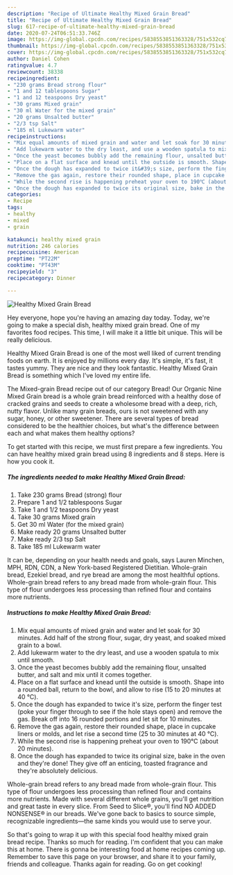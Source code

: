 ```yaml
---
description: "Recipe of Ultimate Healthy Mixed Grain Bread"
title: "Recipe of Ultimate Healthy Mixed Grain Bread"
slug: 617-recipe-of-ultimate-healthy-mixed-grain-bread
date: 2020-07-24T06:51:33.746Z
image: https://img-global.cpcdn.com/recipes/5838553851363328/751x532cq70/healthy-mixed-grain-bread-recipe-main-photo.jpg
thumbnail: https://img-global.cpcdn.com/recipes/5838553851363328/751x532cq70/healthy-mixed-grain-bread-recipe-main-photo.jpg
cover: https://img-global.cpcdn.com/recipes/5838553851363328/751x532cq70/healthy-mixed-grain-bread-recipe-main-photo.jpg
author: Daniel Cohen
ratingvalue: 4.7
reviewcount: 38338
recipeingredient:
- "230 grams Bread strong flour"
- "1 and 12 tablespoons Sugar"
- "1 and 12 teaspoons Dry yeast"
- "30 grams Mixed grain"
- "30 ml Water for the mixed grain"
- "20 grams Unsalted butter"
- "2/3 tsp Salt"
- "185 ml Lukewarm water"
recipeinstructions:
- "Mix equal amounts of mixed grain and water and let soak for 30 minutes. Add half of the strong flour, sugar, dry yeast, and soaked mixed grain to a bowl."
- "Add lukewarm water to the dry least, and use a wooden spatula to mix until smooth."
- "Once the yeast becomes bubbly add the remaining flour, unsalted butter, and salt and mix until it comes together."
- "Place on a flat surface and knead until the outside is smooth. Shape into a rounded ball, return to the bowl, and allow to rise (15 to 20 minutes at 40 ℃)."
- "Once the dough has expanded to twice it&#39;s size, perform the finger test (poke your finger through to see if the hole stays open) and remove the gas. Break off into 16 rounded portions and let sit for 10 minutes."
- "Remove the gas again, restore their rounded shape, place in cupcake liners or molds, and let rise a second time (25 to 30 minutes at 40 ℃)."
- "While the second rise is happening preheat your oven to 190℃ (about 20 minutes)."
- "Once the dough has expanded to twice its original size, bake in the oven and they&#39;re done! They give off an enticing, toasted fragrance and they&#39;re absolutely delicious."
categories:
- Recipe
tags:
- healthy
- mixed
- grain

katakunci: healthy mixed grain 
nutrition: 246 calories
recipecuisine: American
preptime: "PT22M"
cooktime: "PT43M"
recipeyield: "3"
recipecategory: Dinner

---
```



![Healthy Mixed Grain Bread](https://img-global.cpcdn.com/recipes/5838553851363328/751x532cq70/healthy-mixed-grain-bread-recipe-main-photo.jpg)

Hey everyone, hope you're having an amazing day today. Today, we're going to make a special dish, healthy mixed grain bread. One of my favorites food recipes. This time, I will make it a little bit unique. This will be really delicious.

Healthy Mixed Grain Bread is one of the most well liked of current trending foods on earth. It is enjoyed by millions every day. It's simple, it's fast, it tastes yummy. They are nice and they look fantastic. Healthy Mixed Grain Bread is something which I've loved my entire life.

The Mixed-grain Bread recipe out of our category Bread! Our Organic Nine Mixed Grain bread is a whole grain bread reinforced with a healthy dose of cracked grains and seeds to create a wholesome bread with a deep, rich, nutty flavor. Unlike many grain breads, ours is not sweetened with any sugar, honey, or other sweetener. There are several types of bread considered to be the healthier choices, but what&#39;s the difference between each and what makes them healthy options?


To get started with this recipe, we must first prepare a few ingredients. You can have healthy mixed grain bread using 8 ingredients and 8 steps. Here is how you cook it.

<!--inarticleads1-->

##### The ingredients needed to make Healthy Mixed Grain Bread:

1. Take 230 grams Bread (strong) flour
1. Prepare 1 and 1/2 tablespoons Sugar
1. Take 1 and 1/2 teaspoons Dry yeast
1. Take 30 grams Mixed grain
1. Get 30 ml Water (for the mixed grain)
1. Make ready 20 grams Unsalted butter
1. Make ready 2/3 tsp Salt
1. Take 185 ml Lukewarm water


It can be, depending on your health needs and goals, says Lauren Minchen, MPH, RDN, CDN, a New York-based Registered Dietitian. Whole-grain bread, Ezekiel bread, and rye bread are among the most healthful options. Whole-grain bread refers to any bread made from whole-grain flour. This type of flour undergoes less processing than refined flour and contains more nutrients. 

<!--inarticleads2-->

##### Instructions to make Healthy Mixed Grain Bread:

1. Mix equal amounts of mixed grain and water and let soak for 30 minutes. Add half of the strong flour, sugar, dry yeast, and soaked mixed grain to a bowl.
1. Add lukewarm water to the dry least, and use a wooden spatula to mix until smooth.
1. Once the yeast becomes bubbly add the remaining flour, unsalted butter, and salt and mix until it comes together.
1. Place on a flat surface and knead until the outside is smooth. Shape into a rounded ball, return to the bowl, and allow to rise (15 to 20 minutes at 40 ℃).
1. Once the dough has expanded to twice it&#39;s size, perform the finger test (poke your finger through to see if the hole stays open) and remove the gas. Break off into 16 rounded portions and let sit for 10 minutes.
1. Remove the gas again, restore their rounded shape, place in cupcake liners or molds, and let rise a second time (25 to 30 minutes at 40 ℃).
1. While the second rise is happening preheat your oven to 190℃ (about 20 minutes).
1. Once the dough has expanded to twice its original size, bake in the oven and they&#39;re done! They give off an enticing, toasted fragrance and they&#39;re absolutely delicious.


Whole-grain bread refers to any bread made from whole-grain flour. This type of flour undergoes less processing than refined flour and contains more nutrients. Made with several different whole grains, you&#39;ll get nutrition and great taste in every slice. From Seed to Slice®, you&#39;ll find NO ADDED NONSENSE® in our breads. We&#39;ve gone back to basics to source simple, recognizable ingredients—the same kinds you would use to serve your. 

So that's going to wrap it up with this special food healthy mixed grain bread recipe. Thanks so much for reading. I'm confident that you can make this at home. There is gonna be interesting food at home recipes coming up. Remember to save this page on your browser, and share it to your family, friends and colleague. Thanks again for reading. Go on get cooking!
